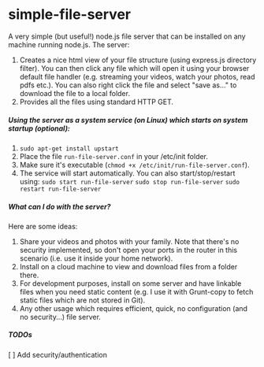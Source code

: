 simple-file-server
==================

A very simple (but useful!) node.js file server that can be installed on any machine running node.js.
The server:  
  1. Creates a nice html view of your file structure (using express.js directory filter). 
     You can then click any file which will open it using your browser default file handler 
     (e.g. streaming your videos, watch your photos, read pdfs etc.). 
     You can also right click the file and select "save as..." to download the file to a local folder.
  2. Provides all the files using standard HTTP GET. 

##### Using the server as a system service (on Linux) which starts on system startup (optional):
  1. `sudo apt-get install upstart`
  2. Place the file `run-file-server.conf` in your /etc/init folder.
  3. Make sure it's executable (`chmod +x /etc/init/run-file-server.conf`).
  4. The service will start automatically. You can also start/stop/restart using:
     `sudo start run-file-server`
     `sudo stop run-file-server`
     `sudo restart run-file-server`

##### What can I do with the server?
  Here are some ideas:
  1. Share your videos and photos with your family. Note that there's no security implemented, so don't open
     your ports in the router in this scenario (i.e. use it inside your home network).
  2. Install on a cloud machine to view and download files from a folder there.
  3. For development purposes, install on some server and have linkable files when you need static content 
     (e.g. I use it with Grunt-copy to fetch static files which are not stored in Git).
  4. Any other usage which requires efficient, quick, no configuration (and no security...) file server.
  
##### TODOs
  [ ] Add security/authentication
  
